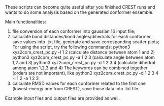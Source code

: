 These scripts can become quite useful after you finished CREST runs and wants to do some analysis based on the generated conformer ensemble.

Main functionalities: 
1) file conversion of each conformer into gaussian 16 input file;
2) calculate bond distances/bond angles/dihedrals for each conformer, save values into .txt file, generate and save corresponding scatter plots;
   For using the script, try the following commands:
   python3 xyz2com_crest_pc.py -l 1 2 (calculate distance between atom 1 and 2)
   python3 xyz2com_crest_pc.py -a 1 2 3 (calculate angle between atom 1,2 and 3)
   python3 xyz2com_crest_pc.py -d 1 2 3 4 (calculate dihedral among atom 1,2,3 and 4)
   The keywords can be combined together (orders are not important), like
   python3 xyz2com_crest_pc.py -d 1 2 3 4 -l 1 2 -a 1 2 3 
3) calculate RMSD values for each conformer related to the first one (lowest-energy one from CREST), save those data into .txt file.

Example input files and output files are provided as well.
